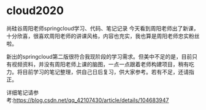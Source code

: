 # cloud2020
尚硅谷周阳老师springcloud学习、代码、笔记记录
今天看到周阳老师出了新课，十分欣喜，很喜欢周阳老师的讲课风格，内容也充实，我也算是周阳老师忠实粉丝啦。

新出的springcloud第二版很符合我现阶段的学习需求。但美中不足的是，目前只有视频资料，并没有周阳老师上课的脑图，一点一点跟着老师构建项目，稍有吃力。将目前学习的笔记整理，供自己日后复习，供大家参考。若有不足，还请指正。

详细笔记请参考:https://blog.csdn.net/qq_42107430/article/details/104683947

